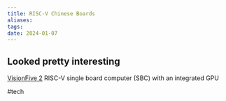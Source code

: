 ```yaml
---
title: RISC-V Chinese Boards
aliases: 
tags: 
date: 2024-01-07
---
```


## Looked pretty interesting
<a href="https://www.starfivetech.com/en/site/boards">VisionFive 2</a> RISC-V single board computer (SBC) with an integrated GPU

#tech
